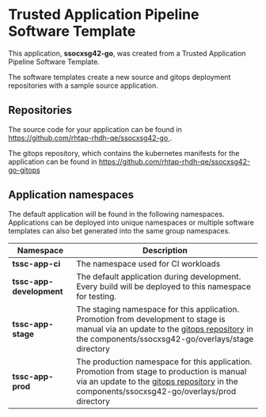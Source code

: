 # Trusted Application Pipeline Software Template

This application, **ssocxsg42-go**, was created from a Trusted Application Pipeline Software Template.

The software templates create a new source and gitops deployment repositories with a sample source application. 

## Repositories

The source code for your application can be found in [https://github.com/rhtap-rhdh-qe/ssocxsg42-go ](https://github.com/rhtap-rhdh-qe/ssocxsg42-go ).
 
The gitops repository, which contains the kubernetes manifests for the application can be found in 
[https://github.com/rhtap-rhdh-qe/ssocxsg42-go-gitops ](https://github.com/rhtap-rhdh-qe/ssocxsg42-go-gitops ) 

## Application namespaces 

The default application will be found in the following namespaces. Applications can be deployed into unique namespaces or multiple software templates can also bet generated into the same group namespaces.  

|  Namespace   |  Description   |  
| -------- | -------- |
| **tssc-app-ci** | The namespace used for CI workloads |
| **tssc-app-development** | The default application during development. Every build will be deployed to this namespace for testing. |
| **tssc-app-stage** | The staging namespace for this application. Promotion from development to stage is manual via an update to the [gitops repository](https://github.com/rhtap-rhdh-qe/ssocxsg42-go-gitops ) in the components/ssocxsg42-go/overlays/stage directory |
| **tssc-app-prod** | The production namespace for this application. Promotion from stage to production is manual via an update to the [gitops repository](https://github.com/rhtap-rhdh-qe/ssocxsg42-go-gitops ) in the components/ssocxsg42-go/overlays/prod directory |
